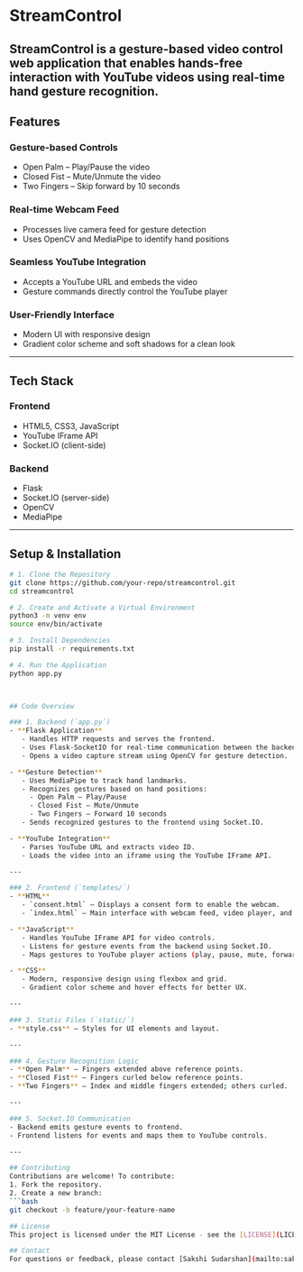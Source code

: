 # StreamControl

**StreamControl** is a gesture-based video control web application that enables hands-free interaction with YouTube videos using real-time hand gesture recognition.
---

## Features
### Gesture-based Controls
- Open Palm – Play/Pause the video  
- Closed Fist – Mute/Unmute the video  
- Two Fingers – Skip forward by 10 seconds  

### Real-time Webcam Feed
- Processes live camera feed for gesture detection  
- Uses OpenCV and MediaPipe to identify hand positions  

### Seamless YouTube Integration
- Accepts a YouTube URL and embeds the video  
- Gesture commands directly control the YouTube player  

### User-Friendly Interface
- Modern UI with responsive design  
- Gradient color scheme and soft shadows for a clean look  

---

## Tech Stack
### Frontend
- HTML5, CSS3, JavaScript  
- YouTube IFrame API  
- Socket.IO (client-side)  

### Backend
- Flask  
- Socket.IO (server-side)  
- OpenCV  
- MediaPipe  

---

## Setup & Installation  

```bash
# 1. Clone the Repository
git clone https://github.com/your-repo/streamcontrol.git  
cd streamcontrol  

# 2. Create and Activate a Virtual Environment
python3 -m venv env  
source env/bin/activate  

# 3. Install Dependencies
pip install -r requirements.txt  

# 4. Run the Application
python app.py  

  

## Code Overview  

### 1. Backend (`app.py`)  
- **Flask Application**  
   - Handles HTTP requests and serves the frontend.  
   - Uses Flask-SocketIO for real-time communication between the backend and frontend.  
   - Opens a video capture stream using OpenCV for gesture detection.  

- **Gesture Detection**  
   - Uses MediaPipe to track hand landmarks.  
   - Recognizes gestures based on hand positions:  
     - Open Palm – Play/Pause  
     - Closed Fist – Mute/Unmute  
     - Two Fingers – Forward 10 seconds  
   - Sends recognized gestures to the frontend using Socket.IO.  

- **YouTube Integration**  
   - Parses YouTube URL and extracts video ID.  
   - Loads the video into an iframe using the YouTube IFrame API.  

---

### 2. Frontend (`templates/`)  
- **HTML**  
   - `consent.html` – Displays a consent form to enable the webcam.  
   - `index.html` – Main interface with webcam feed, video player, and gesture guide.  

- **JavaScript**  
   - Handles YouTube IFrame API for video controls.  
   - Listens for gesture events from the backend using Socket.IO.  
   - Maps gestures to YouTube player actions (play, pause, mute, forward).  

- **CSS**  
   - Modern, responsive design using flexbox and grid.  
   - Gradient color scheme and hover effects for better UX.  

---

### 3. Static Files (`static/`)  
- **style.css** – Styles for UI elements and layout.  

---

### 4. Gesture Recognition Logic  
- **Open Palm** – Fingers extended above reference points.  
- **Closed Fist** – Fingers curled below reference points.  
- **Two Fingers** – Index and middle fingers extended; others curled.  

---

### 5. Socket.IO Communication  
- Backend emits gesture events to frontend.  
- Frontend listens for events and maps them to YouTube controls.  

---

## Contributing  
Contributions are welcome! To contribute:  
1. Fork the repository.  
2. Create a new branch:  
```bash
git checkout -b feature/your-feature-name

## License
This project is licensed under the MIT License - see the [LICENSE](LICENSE) file for details.

## Contact
For questions or feedback, please contact [Sakshi Sudarshan](mailto:sakshisudarshan4@gmail.com).

